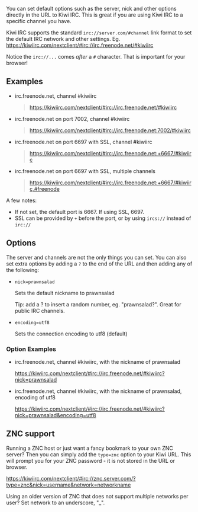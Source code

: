 You can set default options such as the server, nick and other options directly in the URL to Kiwi IRC. This is great if you are using Kiwi IRC to a specific channel you have.

Kiwi IRC supports the standard `irc://server.com/#channel` link format to set the default IRC network and other settings. Eg. https://kiwiirc.com/nextclient/#irc://irc.freenode.net/#kiwiirc

Notice the `irc://...` comes *after* a `#` character. That is important for your browser!

## Examples
* irc.freenode.net, channel #kiwiirc

  > https://kiwiirc.com/nextclient/#irc://irc.freenode.net/#kiwiirc

* irc.freenode.net on port 7002, channel #kiwiirc

  > https://kiwiirc.com/nextclient/#irc://irc.freenode.net:7002/#kiwiirc

* irc.freenode.net on port 6697 with SSL, channel #kiwiirc

  > https://kiwiirc.com/nextclient/#irc://irc.freenode.net:+6667/#kiwiirc

* irc.freenode.net on port 6697 with SSL, multiple channels

  > https://kiwiirc.com/nextclient/#irc://irc.freenode.net:+6667/#kiwiirc,#freenode

A few notes:
* If not set, the default port is 6667. If using SSL, 6697.
* SSL can be provided by `+` before the port, or by using `ircs://` instead of `irc://`


## Options
The server and channels are not the only things you can set. You can also set extra options by adding a `?`
to the end of the URL and then adding any of the following:

* `nick=prawnsalad`

  Sets the default nickname to prawnsalad

  Tip: add a ? to insert a random number, eg. "prawnsalad?". Great for public IRC channels.
* `encoding=utf8`

  Sets the connection encoding to utf8 (default)

### Option Examples

* irc.freenode.net, channel #kiwiirc, with the nickname of prawnsalad

  https://kiwiirc.com/nextclient/#irc://irc.freenode.net/#kiwiirc?nick=prawnsalad

* irc.freenode.net, channel #kiwiirc, with the nickname of prawnsalad, encoding of utf8

  https://kiwiirc.com/nextclient/#irc://irc.freenode.net/#kiwiirc?nick=prawnsalad&encoding=utf8




## ZNC support
Running a ZNC host or just want a fancy bookmark to your own ZNC server? Then you can simply add the `type=znc` option to your Kiwi URL. This will prompt you for your ZNC password - it is not stored in the URL or browser.

https://kiwiirc.com/nextclient/#irc://znc.server.com/?type=znc&nick=username&network=networkname

Using an older version of ZNC that does not support multiple networks per user? Set network to an underscore, "_".